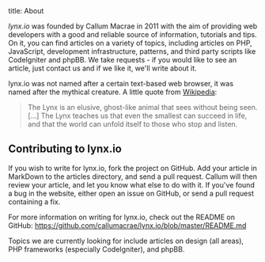 <info>
title: About
</info>

*lynx.io* was founded by Callum Macrae in 2011 with the aim of providing web developers with a good and reliable source of information, tutorials and tips. On it, you can find articles on a variety of topics, including articles on PHP, JavaScript, development infrastructure, patterns, and third party scripts like CodeIgniter and phpBB. We take requests - if you would like to see an article, just contact us and if we like it, we'll write about it.

lynx.io was not named after a certain text-based web browser, it was named after the mythical creature. A little quote from [Wikipedia](http://en.wikipedia.org/wiki/Lynx_(mythology)):

> The Lynx is an elusive, ghost-like animal that sees without being seen. […] The Lynx teaches us that even the smallest can succeed in life, and that the world can unfold itself to those who stop and listen.

## Contributing to lynx.io

If you wish to write for lynx.io, fork the project on GitHub. Add your article in MarkDown to the articles directory, and send a pull request. Callum will then review your article, and let you know what else to do with it. If you've found a bug in the website, either open an issue on GitHub, or send a pull request containing a fix.

For more information on writing for lynx.io, check out the README on GitHub: <https://github.com/callumacrae/lynx.io/blob/master/README.md>

Topics we are currently looking for include articles on design (all areas), PHP frameworks (especially CodeIgniter), and phpBB.